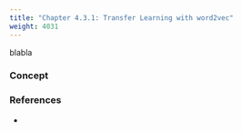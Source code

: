 ```yaml
---
title: "Chapter 4.3.1: Transfer Learning with word2vec"
weight: 4031
---
```

blabla

<!--more-->

### Concept 


<!--
### Lecture video
{{< video id="TfrSKiOecWI" >}}
### Lecture Slides
{{< pdfjs file="https://github.com/slds-lmu/lecture_i2ml/blob/master/slides-pdf/slides-basics-whatisml.pdf" >}}
-->

### References 

- 
